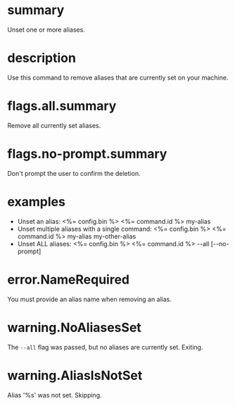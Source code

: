 # summary

Unset one or more aliases.

# description

Use this command to remove aliases that are currently set on your machine.

# flags.all.summary

Remove all currently set aliases.

# flags.no-prompt.summary

Don't prompt the user to confirm the deletion.

# examples

- Unset an alias:
  <%= config.bin %> <%= command.id %> my-alias
- Unset multiple aliases with a single command:
  <%= config.bin %> <%= command.id %> my-alias my-other-alias
- Unset ALL aliases:
  <%= config.bin %> <%= command.id %> --all [--no-prompt]

# error.NameRequired

You must provide an alias name when removing an alias.

# warning.NoAliasesSet

The `--all` flag was passed, but no aliases are currently set. Exiting.

# warning.AliasIsNotSet

Alias '%s' was not set. Skipping.
